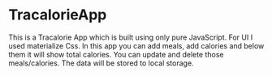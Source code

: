 # TracalorieApp
This is a Tracalorie App which is built using only pure JavaScript.
For UI I used materialize Css.
In this app you can add meals, add calories and below them it will show total calories.
You can update and delete those meals/calories.
The data will be stored to local storage.
